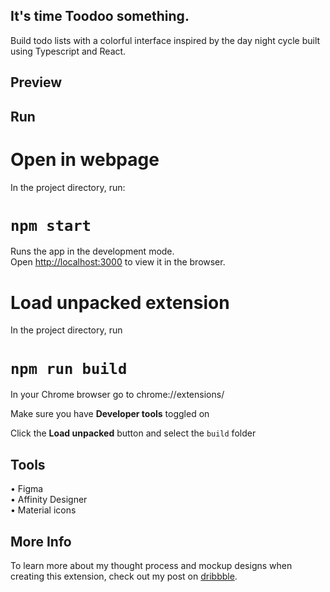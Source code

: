 ## It's time Toodoo something.

Build todo lists with a colorful interface inspired by the day night cycle built using Typescript and React.

## Preview

## Run

# Open in webpage

In the project directory, run:

# `npm start`

Runs the app in the development mode.\
Open [http://localhost:3000](http://localhost:3000) to view it in the browser.

# Load unpacked extension

In the project directory, run

# `npm run build`

In your Chrome browser go to chrome://extensions/

Make sure you have **Developer tools** toggled on

Click the **Load unpacked** button and select the `build` folder

## Tools

• Figma \
• Affinity Designer \
• Material icons

## More Info

To learn more about my thought process and mockup designs when creating this extension, check out my post on [dribbble](https://dribbble.com/shots/23807920-Portfolio-Website-Design).
